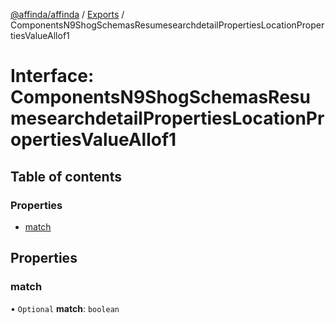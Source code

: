 [@affinda/affinda](../README.md) / [Exports](../modules.md) / ComponentsN9ShogSchemasResumesearchdetailPropertiesLocationPropertiesValueAllof1

# Interface: ComponentsN9ShogSchemasResumesearchdetailPropertiesLocationPropertiesValueAllof1

## Table of contents

### Properties

- [match](ComponentsN9ShogSchemasResumesearchdetailPropertiesLocationPropertiesValueAllof1.md#match)

## Properties

### match

• `Optional` **match**: `boolean`
